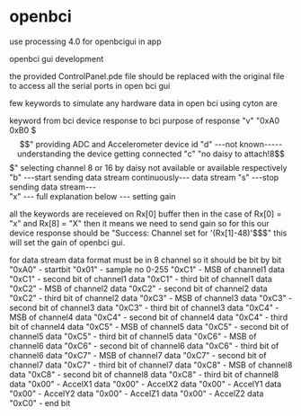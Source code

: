 # openbci
use processing 4.0 for openbcigui in app

openbci gui development

the provided ControlPanel.pde file should be replaced with the original file to access all the serial ports in open bci gui


few keywords to simulate any hardware data in open bci using cyton are

keyword from bci                      device response  to bci                                         purpose of response
"v"                                   "0xA0 0xB0 $$$"                                                 providing ADC and Accelerometer device id
"d"                                   ---not known-----                                               understanding the device getting connected
"c"                                   "no daisy to attach!8$$$"                                       selecting channel 8 or 16 by daisy not available or available respectively
"b"                                   ---start sending data stream continuously---                    data stream
"s"                                   ---stop sending data stream---  
"x"                                   --- full explanation below ---                                  setting gain


all the keywords are receieved on Rx[0] buffer then in the case of Rx[0] = "x" and Rx[8] = "X" then it means we need to send gain so for this our device response should be "Success: Channel set for '(Rx[1]-48)'$$$" this will set the gain of openbci gui.



for data stream data format must be in 8 channel so it should be bit by bit
"0xA0" - startbit
"0x01" - sample no 0-255
"0xC1" - MSB of channel1 data
"0xC1" - second bit of channel1 data
"0xC1" - third bit of channel1 data
"0xC2" - MSB of channel2 data
"0xC2" - second bit of channel2 data
"0xC2" - third bit of channel2 data
"0xC3" - MSB of channel3 data
"0xC3" - second bit of channel3 data
"0xC3" - third bit of channel3 data
"0xC4" - MSB of channel4 data
"0xC4" - second bit of channel4 data
"0xC4" - third bit of channel4 data
"0xC5" - MSB of channel5 data
"0xC5" - second bit of channel5 data
"0xC5" - third bit of channel5 data
"0xC6" - MSB of channel6 data
"0xC6" - second bit of channel6 data
"0xC6" - third bit of channel6 data
"0xC7" - MSB of channel7 data
"0xC7" - second bit of channel7 data
"0xC7" - third bit of channel7 data
"0xC8" - MSB of channel8 data
"0xC8" - second bit of channel8 data
"0xC8" - third bit of channel8 data
"0x00" - AccelX1 data
"0x00" - AccelX2 data
"0x00" - AccelY1 data
"0x00" - AccelY2 data
"0x00" - AccelZ1 data
"0x00" - AccelZ2 data
"0xC0" - end bit
      
    
